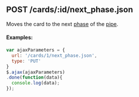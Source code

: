 ## POST /cards/:id/next_phase.json

Moves the card to the next [phase](phase.md) of the [pipe](pipe.md). 

#### Examples:

```javascript
var ajaxParameters = {
  url: '/cards/1/next_phase.json',
  type: 'PUT'
}
$.ajax(ajaxParameters)
.done(function(data){
  console.log(data);
});
```

